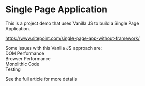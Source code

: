 # Single Page Application

This is a project demo that uses Vanilla JS to build a Single Page Application.

https://www.sitepoint.com/single-page-app-without-framework/

Some issues with this Vanilla JS approach are:<br />
DOM Performance<br />
Browser Performance<br />
Monolithic Code<br />
Testing

See the full article for more details

